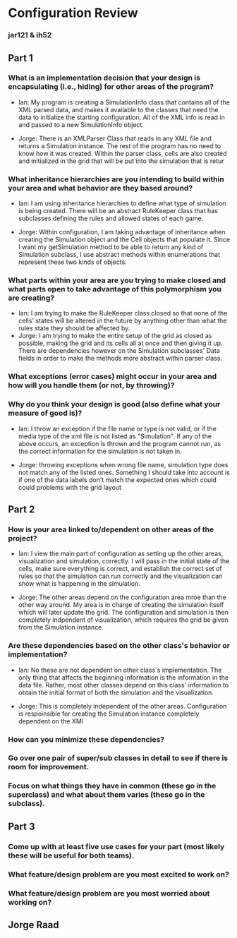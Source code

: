 # Configuration Review
### jar121 & ih52
## Part 1
### What is an implementation decision that your design is encapsulating (i.e., hiding) for other areas of the program?
* Ian: My program is creating a SimulationInfo class that contains all of the XML parsed data, and makes it available to the classes that need the data to initialize the starting configuration. All of the XML info is read in and passed to a new SimulationInfo object.

* Jorge: There is an XMLParser Class that reads in any XML file and returns a Simulation instance. The rest of the program has no need to know how it was created. Within the parser class, cells are also created and initialized in the grid that will be put into the simulation that is retur



### What inheritance hierarchies are you intending to build within your area and what behavior are they based around?
* Ian: I am using inheritance hierarchies to define what type of simulation is being created. There will be an abstract RuleKeeper class that has subclasses defining the rules and allowed states of each game. 

* Jorge: Within configuration, I am taking advantage of inheritance when creating the Simulation object and the Cell objects that populate it. Since I want my getSimulation method to be able to return any kind of Simulation subclass, I use abstract methods within enumerations that represent these two kinds of objects.

### What parts within your area are you trying to make closed and what parts open to take advantage of this polymorphism you are creating?
* Ian: I am trying to make the RuleKeeper class closed so that none of the cells' states will be altered in the future by anything other than what the rules state they should be affected by.
* Jorge: I am trying to make the entire setup of the grid as closed as possible, making the grid and its cells all at once and then giving it up. There are dependencies however on the Simulation subclasses' Data fields in order to make the methods more abstract within parser class.

### What exceptions (error cases) might occur in your area and how will you handle them (or not, by throwing)?
### Why do you think your design is good (also define what your measure of good is)?
* Ian: I throw an exception if the file name or type is not valid, or if the media type of the xml file is not listed as "Simulation". If any of the above occurs, an exception is thrown and the program cannot run, as the correct information for the simulation is not taken in. 

* Jorge: throwing exceptions when wrong file name, simulation type does not match any of the listed ones. Something I should take into account is if one of the data labels don't match the expected ones which could could problems with the grid layout


## Part 2
### How is your area linked to/dependent on other areas of the project?
* Ian: I view the main part of configuration as setting up the other areas, visualization and simulation, correctly. I will pass in the initial state of the cells, make sure everything is correct, and establish the correct set of rules so that the simulation can run correctly and the visualization can show what is happening in the simulation.

* Jorge: The other areas depend on the configuration area mroe than the other way around. My area is in charge of creating the simulation itself which will later update the grid. The configuration and simulation is then completely indpendent of visualization, which requires the grid be given from the Simulation instance.

### Are these dependencies based on the other class's behavior or implementation?
* Ian: No these are not dependent on other class's implementation. The only thing that affects the beginning information is the information in the data file. Rather, most other classes depend on this class' information to obtain the initial format of both the simulation and the visualization.

* Jorge: This is completely independent of the other areas. Configuration is respoinsible for creating the Simulation instance completely dependent on the XMl 

### How can you minimize these dependencies?
### Go over one pair of super/sub classes in detail to see if there is room for improvement. 
### Focus on what things they have in common (these go in the superclass) and what about them varies (these go in the subclass).


## Part 3
### Come up with at least five use cases for your part (most likely these will be useful for both teams).
### What feature/design problem are you most excited to work on?
### What feature/design problem are you most worried about working on?
## Jorge Raad